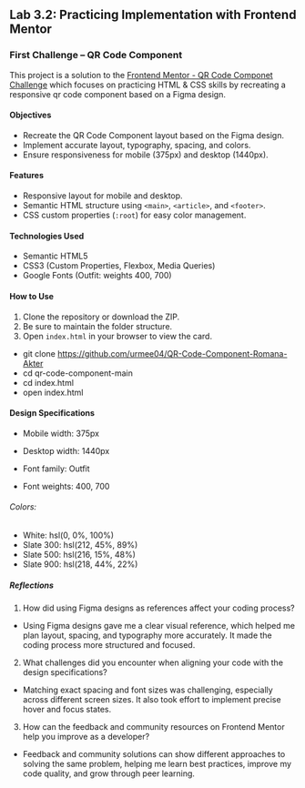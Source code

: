 ## Lab 3.2: Practicing Implementation with Frontend Mentor

### First Challenge – QR Code Component

This project is a solution to the [Frontend Mentor - QR Code Componet Challenge](https://www.frontendmentor.io/challenges/qr-code-component-iux_sIO_H) which focuses on practicing HTML & CSS skills by recreating a responsive qr code component based on a Figma design.

#### Objectives

- Recreate the QR Code Component layout based on the Figma design.
- Implement accurate layout, typography, spacing, and colors.
- Ensure responsiveness for mobile (375px) and desktop (1440px).

#### Features

- Responsive layout for mobile and desktop.
- Semantic HTML structure using  `<main>`, `<article>`, and `<footer>`.
- CSS custom properties (`:root`) for easy color management.

#### Technologies Used

- Semantic HTML5
- CSS3 (Custom Properties, Flexbox, Media Queries)
- Google Fonts (Outfit: weights 400, 700)

#### How to Use

1. Clone the repository or download the ZIP.
2. Be sure to maintain the folder structure.
3. Open `index.html` in your browser to view the card.

- git clone https://github.com/urmee04/QR-Code-Component-Romana-Akter
- cd qr-code-component-main
- cd index.html
- open index.html

#### Design Specifications
- Mobile width: 375px

- Desktop width: 1440px

- Font family: Outfit

- Font weights: 400, 700

###### Colors:

- White: hsl(0, 0%, 100%)
- Slate 300: hsl(212, 45%, 89%)
- Slate 500: hsl(216, 15%, 48%)
- Slate 900: hsl(218, 44%, 22%)

##### Reflections

1. How did using Figma designs as references affect your coding process?

- Using Figma designs gave me a clear visual reference, which helped me plan layout, spacing, and typography more accurately. It made the coding process more structured and focused.

2. What challenges did you encounter when aligning your code with the design specifications?
 
 - Matching exact spacing and font sizes was challenging, especially across different screen sizes. It also took effort to implement precise hover and focus states.

3. How can the feedback and community resources on Frontend Mentor help you improve as a developer?

- Feedback and community solutions can show different approaches to solving the same problem, helping me learn best practices, improve my code quality, and grow through peer learning.















